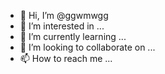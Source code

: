 - 👋 Hi, I’m @ggwmwgg
- 👀 I’m interested in ...
- 🌱 I’m currently learning ...
- 💞️ I’m looking to collaborate on ...
- 📫 How to reach me ...

<!---
ggwmwgg/ggwmwgg is a ✨ special ✨ repository because its `README.md` (this file) appears on your GitHub profile.
You can click the Preview link to take a look at your changes.
--->
